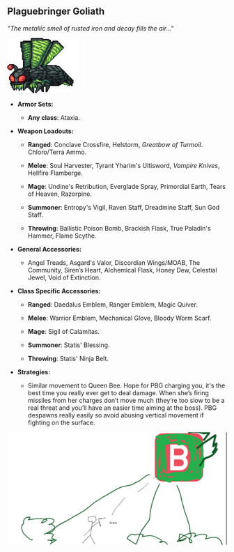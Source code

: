 ## Plaguebringer Goliath

*"The metallic smell of rusted iron and decay fills the air…"*

![image alt text](../public/BMbpD6rCZ1qoniF20u7H2A_img_53.png)

* **Armor Sets:**

    * **Any class**: Ataxia.

* **Weapon Loadouts:**

    * **Ranged**: Conclave Crossfire, Helstorm, *Greatbow of Turmoil*. Chloro/Terra Ammo.

    * **Melee**: Soul Harvester, Tyrant Yharim's Ultisword, *Vampire Knives*, Hellfire Flamberge.

    * **Mage**: Undine's Retribution, Everglade Spray, Primordial Earth, Tears of Heaven, Razorpine.

    * **Summoner**: Entropy's Vigil, Raven Staff, Dreadmine Staff, Sun God Staff.

    * **Throwing**: Ballistic Poison Bomb, Brackish Flask, True Paladin's Hammer, Flame Scythe.

* **General Accessories:**

    * Angel Treads, Asgard's Valor, Discordian Wings/MOAB, The Community, Siren’s Heart, Alchemical Flask, Honey Dew, Celestial Jewel, Void of Extinction.

* **Class Specific Accessories:**

    * **Ranged**: Daedalus Emblem, Ranger Emblem, Magic Quiver.

    * **Melee**: Warrior Emblem, Mechanical Glove, Bloody Worm Scarf.

    * **Mage**: Sigil of Calamitas.

    * **Summoner**: Statis' Blessing.

    * **Throwing**: Statis' Ninja Belt.

* **Strategies:**

    * Similar movement to Queen Bee. Hope for PBG charging you, it's the best time you really ever get to deal damage. When she’s firing missiles from her charges don’t move much (they’re too slow to be a real threat and you’ll have an easier time aiming at the boss). PBG despawns really easily so avoid abusing vertical movement if fighting on the surface. 

![image alt text](../public/BMbpD6rCZ1qoniF20u7H2A_img_54.png)
